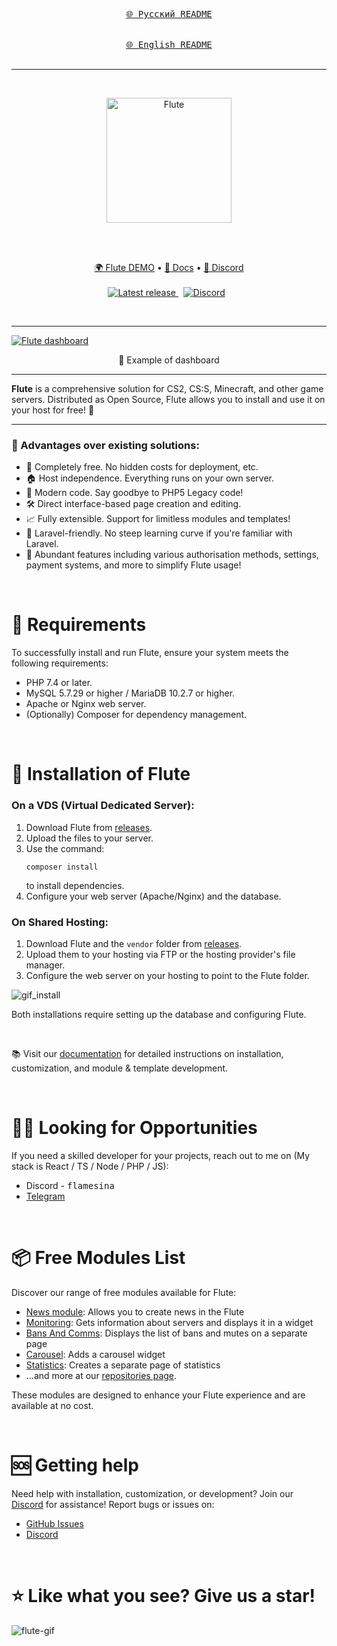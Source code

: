 <div align="center">
  
[<kbd><br>🌐 Русский README<br><br></kbd>](./README_RU.md)
[<kbd><br>🌐 English README<br><br></kbd>](./README.md)
</div>

<hr />
&nbsp;
<p align="center">
  <a href="https://flute-cms.com" target="_blank">
    <img src="https://github.com/Flute-CMS/cms/assets/62756604/af601b07-7ec6-45df-8a03-592d362a4a0c" alt="Flute" width="200px">
  </a>
</p>
&nbsp;

<br />
<br />
<p align="center">
  <a href="https://demo.flute-cms.com/">🌍 Flute DEMO</a> •
    <a href="https://docs.flute-cms.com/">📖 Docs</a> •
    <a href="https://discord.gg/BcBMeVJJsd">💬 Discord</a>
    <br /><br />
   <a href="https://github.com/Flute-CMS/cms/releases/">
        <img src="https://img.shields.io/github/release/Flute-CMS/cms.svg" alt="Latest release" />
    </a>
  &nbsp;
  <a href="https://discord.gg/BcBMeVJJsd"><img alt="Discord" src="https://img.shields.io/discord/869991184968323092?label=Discord&color=7289da&style=flat-square" /></a>
  &nbsp;
</p>
&nbsp;

<hr />

<a href="https://docs.flute-cms.com">
  <img src="https://github.com/Flute-CMS/cms/assets/62756604/81f45ad7-f065-4248-b946-94f01312a3cc" alt="Flute dashboard"/>
</a>
<p align="center">
  👀 Example of dashboard
</p>

<hr />
<b>Flute</b> is a comprehensive solution for CS2, CS:S, Minecraft, and other game servers. Distributed as Open Source, Flute allows you to install and use it on your host for free! 🎉

<hr />

<h3>🚀 Advantages over existing solutions:</h3>
<ul>
  <li>💯 Completely free. No hidden costs for deployment, etc.</li>
  <li>🏠 Host independence. Everything runs on your own server.</li>
  <li>🌟 Modern code. Say goodbye to PHP5 Legacy code!</li>
  <li>🛠️ Direct interface-based page creation and editing.</li>
  <li>📈 Fully extensible. Support for limitless modules and templates!</li>
  <li>🔗 Laravel-friendly. No steep learning curve if you're familiar with Laravel.</li>
  <li>🔧 Abundant features including various authorisation methods, settings, payment systems, and more to simplify Flute usage!</li>
</ul>

&nbsp;

# 💼 Requirements

To successfully install and run Flute, ensure your system meets the following requirements:
- PHP 7.4 or later.
- MySQL 5.7.29 or higher / MariaDB 10.2.7 or higher.
- Apache or Nginx web server.
- (Optionally) Composer for dependency management.

&nbsp;

# 🚀 Installation of Flute

### On a VDS (Virtual Dedicated Server):
1. Download Flute from [releases](https://github.com/Flute-CMS/cms/releases).
2. Upload the files to your server.
3. Use the command:
   ```
   composer install
   ```
   to install dependencies.
4. Configure your web server (Apache/Nginx) and the database.

### On Shared Hosting:
1. Download Flute and the `vendor` folder from [releases](https://github.com/Flute-CMS/cms/releases).
2. Upload them to your hosting via FTP or the hosting provider's file manager.
3. Configure the web server on your hosting to point to the Flute folder.

![gif_install](https://github.com/Flute-CMS/cms/assets/62756604/62b8a0cb-c7ed-431b-981c-470304c1fbd8)


Both installations require setting up the database and configuring Flute.

&nbsp;

📚 Visit our [documentation](https://docs.flute-cms.com/docs/what_it) for detailed instructions on installation, customization, and module & template development.

&nbsp;
# 👨‍💻 Looking for Opportunities

If you need a skilled developer for your projects, reach out to me on (My stack is React / TS / Node / PHP / JS):
- Discord - <kbd>flamesina</kbd>
- [Telegram](https://t.me/flamesina)
  
&nbsp;

# 📦 Free Modules List

Discover our range of free modules available for Flute:

- [News module](https://github.com/Flute-CMS/news): Allows you to create news in the Flute
- [Monitoring](https://github.com/Flute-CMS/monitoring): Gets information about servers and displays it in a widget
- [Bans And Comms](https://github.com/Flute-CMS/BansComms): Displays the list of bans and mutes on a separate page
- [Carousel](https://github.com/Flute-CMS/carousel): Adds a carousel widget
- [Statistics](https://github.com/Flute-CMS/stats): Creates a separate page of statistics
- ...and more at our [repositories page](https://github.com/orgs/Flute-CMS/repositories).

These modules are designed to enhance your Flute experience and are available at no cost.


&nbsp;
# 🆘 Getting help

Need help with installation, customization, or development? Join our [Discord](https://discord.gg/BcBMeVJJsd) for assistance! Report bugs or issues on:
- [GitHub Issues](https://github.com/Flute-CMS/cms/issues)
- [Discord](https://discord.gg/BcBMeVJJsd)

&nbsp;

# ⭐ Like what you see? Give us a star!
![flute-gif](https://github.com/Flute-CMS/cms/assets/62756604/87d18227-41ac-4a7d-9210-d46b9fd56049)

